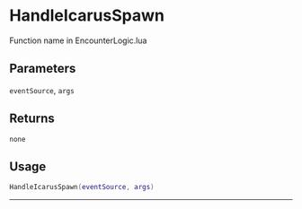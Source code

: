 # HandleIcarusSpawn
Function name in EncounterLogic.lua
## Parameters
`eventSource`, `args`
## Returns
`none`
## Usage
```lua
HandleIcarusSpawn(eventSource, args)
```
---
